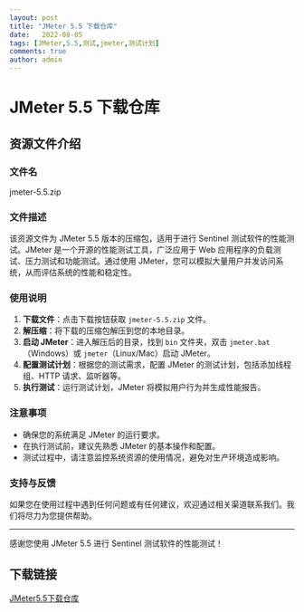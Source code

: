 ```yaml
---
layout: post
title: "JMeter 5.5 下载仓库"
date:   2022-08-05
tags: [JMeter,5.5,测试,jmeter,测试计划]
comments: true
author: admin
---
```

# JMeter 5.5 下载仓库

## 资源文件介绍

### 文件名
jmeter-5.5.zip

### 文件描述
该资源文件为 JMeter 5.5 版本的压缩包，适用于进行 Sentinel 测试软件的性能测试。JMeter 是一个开源的性能测试工具，广泛应用于 Web 应用程序的负载测试、压力测试和功能测试。通过使用 JMeter，您可以模拟大量用户并发访问系统，从而评估系统的性能和稳定性。

### 使用说明
1. **下载文件**：点击下载按钮获取 `jmeter-5.5.zip` 文件。
2. **解压缩**：将下载的压缩包解压到您的本地目录。
3. **启动 JMeter**：进入解压后的目录，找到 `bin` 文件夹，双击 `jmeter.bat`（Windows）或 `jmeter`（Linux/Mac）启动 JMeter。
4. **配置测试计划**：根据您的测试需求，配置 JMeter 的测试计划，包括添加线程组、HTTP 请求、监听器等。
5. **执行测试**：运行测试计划，JMeter 将模拟用户行为并生成性能报告。

### 注意事项
- 确保您的系统满足 JMeter 的运行要求。
- 在执行测试前，建议先熟悉 JMeter 的基本操作和配置。
- 测试过程中，请注意监控系统资源的使用情况，避免对生产环境造成影响。

### 支持与反馈
如果您在使用过程中遇到任何问题或有任何建议，欢迎通过相关渠道联系我们。我们将尽力为您提供帮助。

---

感谢您使用 JMeter 5.5 进行 Sentinel 测试软件的性能测试！

## 下载链接

[JMeter5.5下载仓库](https://pan.quark.cn/s/7f2485d6e21c)